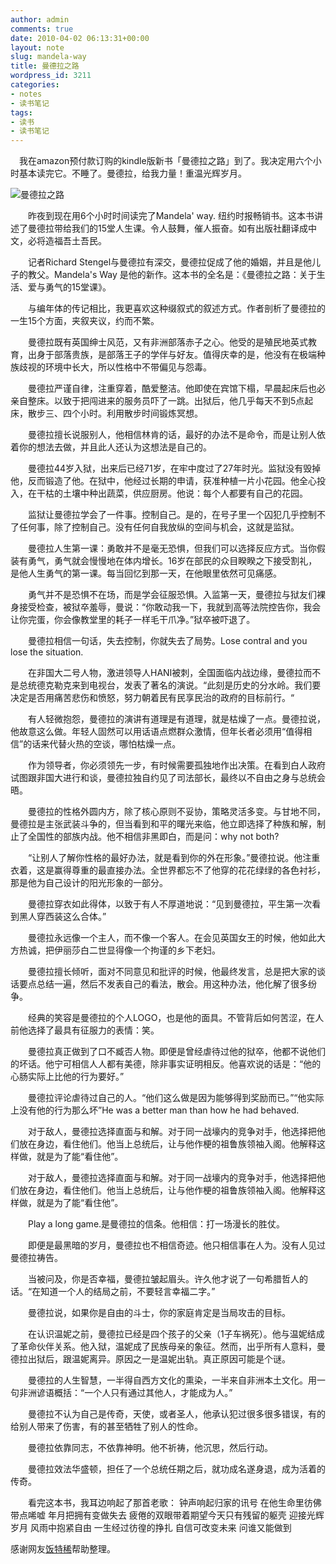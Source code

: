 ```yaml
---
author: admin
comments: true
date: 2010-04-02 06:13:31+00:00
layout: note
slug: mandela-way
title: 曼德拉之路
wordpress_id: 3211
categories:
- notes
- 读书笔记
tags:
- 读书
- 读书笔记
---
```


 　我在amazon预付款订购的kindle版新书「曼德拉之路」到了。我决定用六个小时基本读完它。不睡了。曼德拉，给我力量！重温光辉岁月。

![曼德拉之路](http://www.baibanbao.net/wp-content/uploads/2010/04/mandela.jpg)

　　昨夜到现在用6个小时时间读完了Mandela' way. 纽约时报畅销书。这本书讲述了曼德拉带给我们的15堂人生课。令人鼓舞，催人振奋。如有出版社翻译成中文，必将造福吾土吾民。

　　记者Richard Stengel与曼德拉有深交，曼德拉促成了他的婚姻，并且是他儿子的教父。Mandela's Way 是他的新作。这本书的全名是：《曼德拉之路：关于生活、爱与勇气的15堂课》。

　　与编年体的传记相比，我更喜欢这种缀叙式的叙述方式。作者剖析了曼德拉的一生15个方面，夹叙夹议，约而不繁。

　　曼德拉既有英国绅士风范，又有非洲部落赤子之心。他受的是殖民地英式教育，出身于部落贵族，是部落王子的学伴与好友。值得庆幸的是，他没有在极端种族歧视的环境中长大，所以性格中不带偏见与怨毒。

　　曼德拉严谨自律，注重穿着，酷爱整洁。他即使在宾馆下榻，早晨起床后也必亲自整床。以致于把闯进来的服务员吓了一跳。出狱后，他几乎每天不到5点起床，散步三、四个小时。利用散步时间锻炼冥想。

　　曼德拉擅长说服别人，他相信林肯的话，最好的办法不是命令，而是让别人依着你的想法去做，并且此人还认为这想法是自己的。

　　曼德拉44岁入狱，出来后已经71岁，在牢中度过了27年时光。监狱没有毁掉他，反而锻造了他。在狱中，他经过长期的申请，获准种植一片小花园。他全心投入，在干枯的土壤中种出蔬菜，供应厨房。他说：每个人都要有自己的花园。

　　监狱让曼德拉学会了一件事。控制自己。是的，在号子里一个囚犯几乎控制不了任何事，除了控制自己。没有任何自我放纵的空间与机会，这就是监狱。

　　曼德拉人生第一课：勇敢并不是毫无恐惧，但我们可以选择反应方式。当你假装有勇气，勇气就会慢慢地在体内增长。16岁在部民的众目睽睽之下接受割礼，是他人生勇气的第一课。每当回忆到那一天，在他眼里依然可见痛感。

　　勇气并不是恐惧不在场，而是学会征服恐惧。入监第一天，曼德拉与狱友们裸身接受检查，被狱卒羞辱，曼说：“你敢动我一下，我就到高等法院控告你，我会让你完蛋，你会像教堂里的耗子一样毛干爪净。”狱卒被吓退了。

　　曼德拉相信一句话，失去控制，你就失去了局势。Lose contral and you lose the situation.

　　在非国大二号人物，激进领导人HANI被刺，全国面临内战边缘，曼德拉而不是总统德克勒克来到电视台，发表了著名的演说。“此刻是历史的分水岭。我们要决定是否用痛苦悲伤和愤怒，努力朝着民有民享民治的政府的目标前行。“

　　有人轻微抱怨，曼德拉的演讲有道理是有道理，就是枯燥了一点。曼德拉说，他故意这么做。年轻人固然可以用话语点燃群众激情，但年长者必须用“值得相信”的话来代替火热的空谈，哪怕枯燥一点。

　　作为领导者，你必须领先一步，有时候需要孤独地作出决策。在看到白人政府试图跟非国大进行和谈，曼德拉独自约见了司法部长，最终以不自由之身与总统会晤。

　　曼德拉的性格外圆内方，除了核心原则不妥协，策略灵活多变。与甘地不同，曼德拉是主张武装斗争的，但当看到和平的曙光来临，他立即选择了种族和解，制止了全国性的部族内战。他不相信非黑即白，而是问：why not both?

　　“让别人了解你性格的最好办法，就是看到你的外在形象。”曼德拉说。他注重衣着，这是赢得尊重的最直接办法。全世界都忘不了他穿的花花绿绿的各色衬衫，那是他为自己设计的阳光形象的一部分。

　　曼德拉穿衣如此得体，以致于有人不厚道地说：“见到曼德拉，平生第一次看到黑人穿西装这么合体。”

　　曼德拉永远像一个主人，而不像一个客人。在会见英国女王的时候，他如此大方热诚，把伊丽莎白二世显得像一个拘谨的乡下老妇。

　　曼德拉擅长倾听，面对不同意见和批评的时候，他最终发言，总是把大家的谈话要点总结一遍，然后不发表自己的看法，散会。用这种办法，他化解了很多纷争。

　　经典的笑容是曼德拉的个人LOGO，也是他的面具。不管背后如何苦涩，在人前他选择了最具有征服力的表情：笑。

　　曼德拉真正做到了口不臧否人物。即便是曾经虐待过他的狱卒，他都不说他们的坏话。他宁可相信人人都有美德，除非事实证明相反。他喜欢说的话是：“他的心肠实际上比他的行为要好。”

　　曼德拉评论虐待过自己的人。“他们这么做是因为能够得到奖励而已。”“他实际上没有他的行为那么坏”He was a better man than how he had behaved.

　　对于敌人，曼德拉选择直面与和解。对于同一战壕内的竞争对手，他选择把他们放在身边，看住他们。他当上总统后，让与他作梗的祖鲁族领袖入阁。他解释这样做，就是为了能“看住他”。

　　对于敌人，曼德拉选择直面与和解。对于同一战壕内的竞争对手，他选择把他们放在身边，看住他们。他当上总统后，让与他作梗的祖鲁族领袖入阁。他解释这样做，就是为了能“看住他”。

　　Play a long game.是曼德拉的信条。他相信：打一场漫长的胜仗。

　　即便是最黑暗的岁月，曼德拉也不相信奇迹。他只相信事在人为。没有人见过曼德拉祷告。

　　当被问及，你是否幸福，曼德拉皱起眉头。许久他才说了一句希腊哲人的话。“在知道一个人的结局之前，不要轻言幸福二字。”

　　曼德拉说，如果你是自由的斗士，你的家庭肯定是当局攻击的目标。

　　在认识温妮之前，曼德拉已经是四个孩子的父亲（1子车祸死）。他与温妮结成了革命伙伴关系。他入狱，温妮成了民族母亲的象征。然而，出乎所有人意料，曼德拉出狱后，跟温妮离异。原因之一是温妮出轨。真正原因可能是个谜。

　　曼德拉的人生智慧，一半得自西方文化的熏染，一半来自非洲本土文化。用一句非洲谚语概括：“一个人只有通过其他人，才能成为人。”

　　曼德拉不认为自己是传奇，天使，或者圣人，他承认犯过很多很多错误，有的给别人带来了伤害，有的甚至牺牲了别人的性命。

　　曼德拉依靠同志，不依靠神明。他不祈祷，他沉思，然后行动。

　　曼德拉效法华盛顿，担任了一个总统任期之后，就功成名遂身退，成为活着的传奇。

　　看完这本书，我耳边响起了那首老歌： 钟声响起归家的讯号 在他生命里彷佛带点唏嘘 年月把拥有变做失去 疲倦的双眼带着期望今天只有残留的躯壳 迎接光辉岁月 风雨中抱紧自由 一生经过彷徨的挣扎 自信可改变未来 问谁又能做到

感谢网友[饭特稀](http://blog.sina.com.cn/ifantexi)帮助整理。
